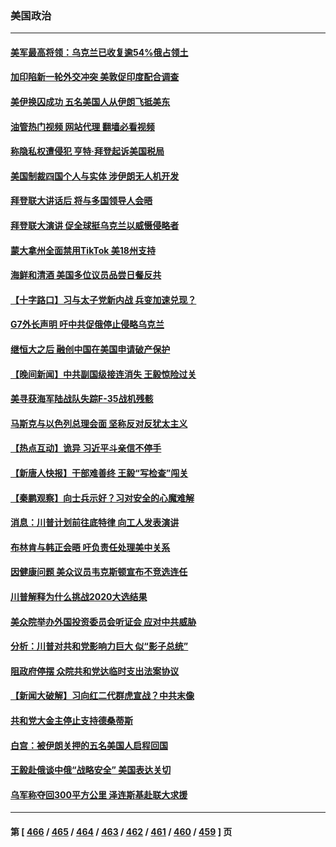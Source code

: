 ### 美国政治
---
#### [美军最高将领：乌克兰已收复逾54%俄占领土](../../pages/ncid1078159/n14077078.md?09200445) 
#### [加印陷新一轮外交冲突 美敦促印度配合调查](../../pages/ncid1078159/n14077059.md?09200445) 
#### [美伊换囚成功 五名美国人从伊朗飞抵美东](../../pages/ncid1078159/n14076987.md?09200445) 
#### [油管热门视频 网站代理 翻墙必看视频](http://138.2.39.72:81/youtube.html?epic-marker?09200445)
#### [称隐私权遭侵犯 亨特‧拜登起诉美国税局](../../pages/ncid1078159/n14076990.md?09200445) 
#### [美国制裁四国个人与实体 涉伊朗无人机开发](../../pages/ncid1078159/n14077046.md?09200445) 
#### [拜登联大讲话后 将与多国领导人会晤](../../pages/ncid1078159/n14076888.md?09200445) 
#### [拜登联大演讲 促全球挺乌克兰以威慑侵略者](../../pages/ncid1078159/n14076993.md?09200445) 
#### [蒙大拿州全面禁用TikTok 美18州支持](../../pages/ncid1078159/n14076876.md?09200445) 
#### [海鲜和清酒 美国多位议员品尝日餐反共](../../pages/ncid1078159/n14076981.md?09200445) 
#### [【十字路口】习与太子党新内战 兵变加速兑现？](../../pages/ncid1078159/n14076920.md?09200445) 
#### [G7外长声明 吁中共促俄停止侵略乌克兰](../../pages/ncid1078159/n14076930.md?09200445) 
#### [继恒大之后 融创中国在美国申请破产保护](../../pages/ncid1078159/n14076747.md?09200445) 
#### [【晚间新闻】中共副国级接连消失 王毅惊险过关](../../pages/ncid1078159/n14076732.md?09200445) 
#### [美寻获海军陆战队失踪F-35战机残骸](../../pages/ncid1078159/n14076608.md?09200445) 
#### [马斯克与以色列总理会面 坚称反对反犹太主义](../../pages/ncid1078159/n14076498.md?09200445) 
#### [【热点互动】诡异 习近平斗亲信不停手](../../pages/ncid1078159/n14076452.md?09200445) 
#### [【新唐人快报】干部难善终 王毅“写检查”闯关](../../pages/ncid1078159/n14076527.md?09200445) 
#### [【秦鹏观察】向士兵示好？习对安全的心魔难解](../../pages/ncid1078159/n14076515.md?09200445) 
#### [消息：川普计划前往底特律 向工人发表演讲](../../pages/ncid1078159/n14076503.md?09200445) 
#### [布林肯与韩正会晤 吁负责任处理美中关系](../../pages/ncid1078159/n14076489.md?09200445) 
#### [因健康问题 美众议员韦克斯顿宣布不竞选连任](../../pages/ncid1078159/n14076321.md?09200445) 
#### [川普解释为什么挑战2020大选结果](../../pages/ncid1078159/n14076392.md?09200445) 
#### [美众院举办外国投资委员会听证会 应对中共威胁](../../pages/ncid1078159/n14075916.md?09200445) 
#### [分析：川普对共和党影响力巨大 似“影子总统”](../../pages/ncid1078159/n14076357.md?09200445) 
#### [阻政府停摆 众院共和党达临时支出法案协议](../../pages/ncid1078159/n14076331.md?09200445) 
#### [【新闻大破解】习向红二代群虎宣战？中共末像](../../pages/ncid1078159/n14076239.md?09200445) 
#### [共和党大金主停止支持德桑蒂斯](../../pages/ncid1078159/n14076316.md?09200445) 
#### [白宫：被伊朗关押的五名美国人启程回国](../../pages/ncid1078159/n14076183.md?09200445) 
#### [王毅赴俄谈中俄“战略安全” 美国表达关切](../../pages/ncid1078159/n14076209.md?09200445) 
#### [乌军称夺回300平方公里 泽连斯基赴联大求援](../../pages/ncid1078159/n14076174.md?09200445) 

---
#### 第 [ [466](./466.md?09200445) / [465](./465.md?09200445) / [464](./464.md?09200445) / [463](./463.md?09200445) / [462](./462.md?09200445) / [461](./461.md?09200445) / [460](./460.md?09200445) / [459](./459.md?09200445) ] 页
